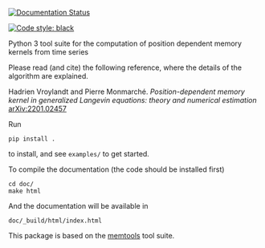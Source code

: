[![Documentation Status](https://readthedocs.org/projects/volterrabasis/badge/?version=latest)](https://volterrabasis.readthedocs.io/en/latest/?badge=latest)

[![Code style: black](https://img.shields.io/badge/code%20style-black-000000.svg)](https://github.com/psf/black)


Python 3 tool suite for the computation of position dependent memory kernels from time series

Please read (and cite) the following reference, where the details of the algorithm are explained.

Hadrien Vroylandt and Pierre Monmarché. *Position-dependent memory kernel in generalized Langevin equations: theory and numerical estimation* [arXiv:2201.02457](https://arxiv.org/abs/2201.02457)

Run

    pip install .

to install, and see `examples/` to get started.

To compile the documentation (the code should be installed first)


    cd doc/
    make html

And the documentation will be available in


    doc/_build/html/index.html

This package is based on the [memtools](https://github.com/lucastepper/memtools) tool suite.
